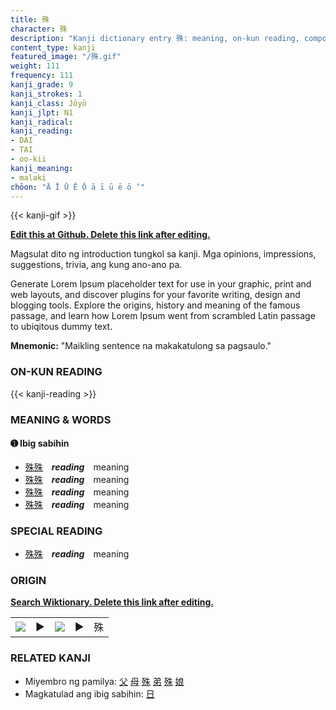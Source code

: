 ```yaml
---
title: 殊
character: 殊
description: "Kanji dictionary entry 殊: meaning, on-kun reading, compounds, origin, related kanji"
content_type: kanji
featured_image: "/殊.gif"
weight: 111
frequency: 111
kanji_grade: 9
kanji_strokes: 1
kanji_class: Jōyō
kanji_jlpt: N1
kanji_radical: 
kanji_reading: 
- DAI
- TAI
- oo-kii
kanji_meaning:
- malaki
chōon: "Ā Ī Ū Ē Ō ā ī ū ē ō ’"
---
```

[//]: # (Don't edit the line below. Kanji animated GIF code is automatically generated.)
{{< kanji-gif >}}

[//]: # (Edit below this line.)

**[Edit this at Github. Delete this link after editing.](https://github.com/tim0g/tim/tree/main/content/kanji/殊/index.md)**

Magsulat dito ng introduction tungkol sa kanji. Mga opinions, impressions, suggestions, trivia, ang kung ano-ano pa.

Generate Lorem Ipsum placeholder text for use in your graphic, print and web layouts, and discover plugins for your favorite writing, design and blogging tools. Explore the origins, history and meaning of the famous passage, and learn how Lorem Ipsum went from scrambled Latin passage to ubiqitous dummy text.
 
**Mnemonic:** "Maikling sentence na makakatulong sa pagsaulo."

### ON-KUN READING

[//]: # (Don't edit the line below. ON-KUN READING code is automatically generated.)
{{< kanji-reading >}}

### MEANING & WORDS

#### ➊ **Ibig sabihin**
  - [殊](../殊)[殊](../殊)　***reading***　meaning
  - [殊](../殊)[殊](../殊)　***reading***　meaning
  - [殊](../殊)[殊](../殊)　***reading***　meaning
  - [殊](../殊)[殊](../殊)　***reading***　meaning

### SPECIAL READING
  - [殊](../殊)[殊](../殊)　***reading***　meaning

### ORIGIN

**[Search Wiktionary. Delete this link after editing.](https://wiktionary.org/wiki/殊)**
<table class="kanji-table"><tr><td>
<img src="60px-殊-bronze.svg.png">
</td><td>▶</td><td>
<img src="60px-殊-oracle.svg.png">
</td><td>▶</td>
<td class="kanji-origin">殊</td>
</tr></table>

### RELATED KANJI
- Miyembro ng pamilya: [父](../父) [母](../母) [殊](../殊) [弟](../弟) [殊](../殊) [娘](../娘)
- Magkatulad ang ibig sabihin: [日](../日)
